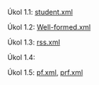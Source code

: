 Úkol 1.1: [student.xml](https://github.com/MystiMiki/PIN/blob/main/cv1/student.xml)

Úkol 1.2: [Well-formed.xml](https://github.com/MystiMiki/PIN/blob/main/cv1/Well-formed.xml)

Úkol 1.3: [rss.xml](https://github.com/MystiMiki/PIN/blob/main/cv1/rss.xml)

Úkol 1.4:

Úkol 1.5: [pf.xml](https://github.com/MystiMiki/PIN/blob/main/cv1/pf.xml), [prf.xml](https://github.com/MystiMiki/PIN/blob/main/cv1/prf.xml)

